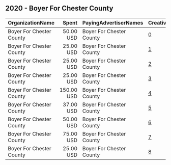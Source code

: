 ## 2020 - Boyer For Chester County 
|OrganizationName|Spent|PayingAdvertiserNames|CreativeUrls|Impressions|Genders|AgeBrackets|CountryCodes|BillingAddresses|CandidateBallotInformation|
|:---|---:|:---|:---|---:|:---|:---|:---|:---|:---|
|Boyer For Chester County|50.00 USD|Boyer For Chester County|[0](https://www.snap.com/political-ads/asset/c71a03aef2304c382784cc53effc6610d08accd7a73c327818e1b6e28fa38cce?mediaType=jpeg)|18,984||25+|united states|US|Kyle J Boyer|
|Boyer For Chester County|25.00 USD|Boyer For Chester County|[1](https://www.snap.com/political-ads/asset/5d9dd337b5d7f751bd615108746fc08f2cdaf984f4d8af0f52c960dfab9e87c3?mediaType=mp4)|12,330||21+|united states|US|Kyle J Boyer for State Senate|
|Boyer For Chester County|25.00 USD|Boyer For Chester County|[2](https://www.snap.com/political-ads/asset/206d8a31c20d1edbf3139ce0ccf868837089407381ddbe40f1ee341ab1a58d21?mediaType=mp4)|12,427||21+|united states|US|Kyle J Boyer for State Senate|
|Boyer For Chester County|25.00 USD|Boyer For Chester County|[3](https://www.snap.com/political-ads/asset/762d16c252a598d6ac4cc9d9d11805065e62b25b690bf53bdfecf89efb42c93e?mediaType=mp4)|12,708||21+|united states|US|Kyle J Boyer for State Senate|
|Boyer For Chester County|150.00 USD|Boyer For Chester County|[4](https://www.snap.com/political-ads/asset/8911113134e04e64df03ffc33e5a5d25469febe22d9bc7f1ac02e02e650d1502?mediaType=jpeg)|77,502||18+|united states|US|Kyle J Boyer for PA Senate District 19|
|Boyer For Chester County|37.00 USD|Boyer For Chester County|[5](https://www.snap.com/political-ads/asset/e201b2a912106ae5827bf1e75ba5e9995bdaaa1055a8f88f3ef48e11ae2413b9?mediaType=jpeg)|21,808||18-30|united states|US|Kyle Boyer for PA Senate District 19|
|Boyer For Chester County|50.00 USD|Boyer For Chester County|[6](https://www.snap.com/political-ads/asset/7579c176e805b32ac0c8f2986dd5f975b6504e44013b23b1ae0fd20a4b42be4e?mediaType=jpeg)|42,084||17+|united states|US|Kyle Boyer for State Senate District 19|
|Boyer For Chester County|75.00 USD|Boyer For Chester County|[7](https://www.snap.com/political-ads/asset/73b42f9ac3317ccfb24b90abdce16c22295fe3f992e59871048e862b8c57a3e9?mediaType=jpeg)|31,268||21+|united states|US|Kyle J Boyer for PA Senate|
|Boyer For Chester County|25.00 USD|Boyer For Chester County|[8](https://www.snap.com/political-ads/asset/f6b23e1800dfe4cde0c8e86c29eb56a8c2a36f1159883faff7ed98768a172c14?mediaType=mp4)|12,593||21+|united states|US|Kyle J Boyer for State Senate|
